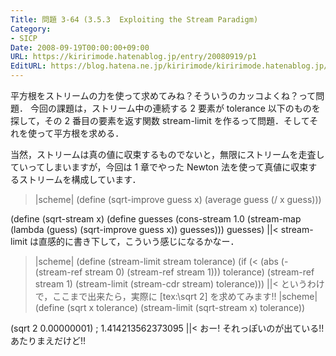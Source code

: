 ```yaml
---
Title: 問題 3-64 (3.5.3  Exploiting the Stream Paradigm)
Category:
- SICP
Date: 2008-09-19T00:00:00+09:00
URL: https://kiririmode.hatenablog.jp/entry/20080919/p1
EditURL: https://blog.hatena.ne.jp/kiririmode/kiririmode.hatenablog.jp/atom/entry/8454420450078214154
---
```



平方根をストリームの力を使って求めてみね？そういうのカッコよくね？って問題．
今回の課題は，ストリーム中の連続する 2 要素が tolerance 以下のものを探して，その 2 番目の要素を返す関数 stream-limit を作るって問題．そしてそれを使って平方根を求める．

当然，ストリームは真の値に収束するものでないと，無限にストリームを走査していってしまいますが，今回は 1 章でやった Newton 法を使って真値に収束するストリームを構成しています．
>|scheme|
(define (sqrt-improve guess x)
  (average guess (/ x guess)))

(define (sqrt-stream x)
  (define guesses
    (cons-stream 1.0
                 (stream-map (lambda (guess)
                               (sqrt-improve guess x))
                             guesses)))
  guesses)
||<
stream-limit は直感的に書き下して，こういう感じになるかなー．
>|scheme|
(define (stream-limit stream tolerance)
  (if (< (abs (- (stream-ref stream 0) (stream-ref stream 1))) tolerance)
      (stream-ref stream 1)
      (stream-limit (stream-cdr stream) tolerance)))
||<
というわけで，ここまで出来たら，実際に [tex:\sqrt 2] を求めてみます!!
>|scheme|
(define (sqrt x tolerance)
  (stream-limit (sqrt-stream x) tolerance))

(sqrt 2 0.00000001)  ; 1.414213562373095
||<
おー! それっぽいのが出ている!! あたりまえだけど!! 
